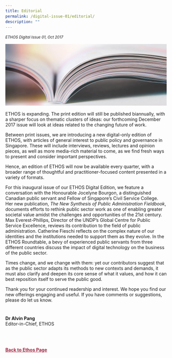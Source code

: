 ```yaml
---
title: Editorial
permalink: /digital-issue-01/editorial/
description: ""
---
```

<style>
	
.author p
{
	font-size: 15px;
	line-height:24px;
}
	
.notestop ol li
{
font-size: 15px;
line-height:22px;
}	
	
.back a
{
	color: #9f2943;
	font-weight: bold;
}

#banner img
{
	width:100%;
}
	
.author
{
margin-top:40px;
padding-bottom:30px;
}		
	
</style>

<em><small>ETHOS Digital Issue 01, Oct 2017</small></em>
<div class="background-image">
<img src="/images/Landing_Banner_Images/knowledge_editorial_banner_01.jpg">
</div>


<p>ETHOS is expanding. The print edition will still be published biannually, with a sharper focus on thematic clusters of ideas: our forthcoming December 2017 issue will look at ideas related to the changing future of work.</p>

<p>Between print issues, we are introducing a new digital-only edition of ETHOS, with articles of general interest to public policy and governance in Singapore. These will include interviews, reviews, lectures and opinion pieces, as well as more media-rich material to come, as we find fresh ways to present and consider important perspectives.
</p>

<p>Hence, an edition of ETHOS will now be available every quarter, with a broader range of thoughtful and practitioner-focused content presented in a variety of formats.
</p>

<p>For this inaugural issue of our ETHOS Digital Edition, we feature a conversation with the Honourable Jocelyne Bourgon, a distinguished Canadian public servant and Fellow of Singapore’s Civil Service College. Her new publication, <em>The New Synthesis of Public Administration Fieldbook</em>, documents efforts to rethink public sector work as one of enabling greater societal value amidst the challenges and opportunities of the 21st century. Max Everest-Phillips, Director of the UNDP’s Global Centre for Public Service Excellence, reviews its contribution to the field of public administration. Catherine Fieschi reflects on the complex nature of our identities and the institutions needed to support them as they evolve. In the ETHOS Roundtable, a bevy of experienced public servants from three different countries discuss the impact of digital technology on the business of the public sector.</p>

<p>Times change, and we change with them: yet our contributors suggest that as the public sector adapts its methods to new contexts and demands, it must also clarify and deepen its core sense of what it values, and how it can best reposition itself to serve the public good.</p>

<p>Thank you for your continued readership and interest. We hope you find our new offerings engaging and useful. If you have comments or suggestions, please do let us know.</p>


<div class="author">
<b>Dr Alvin Pang</b><br>
Editor-in-Chief, ETHOS
</div>	
	
<br>
<br>	
<div class="back">
<a href="/ethos/">Back to Ethos Page</a>	
</div>